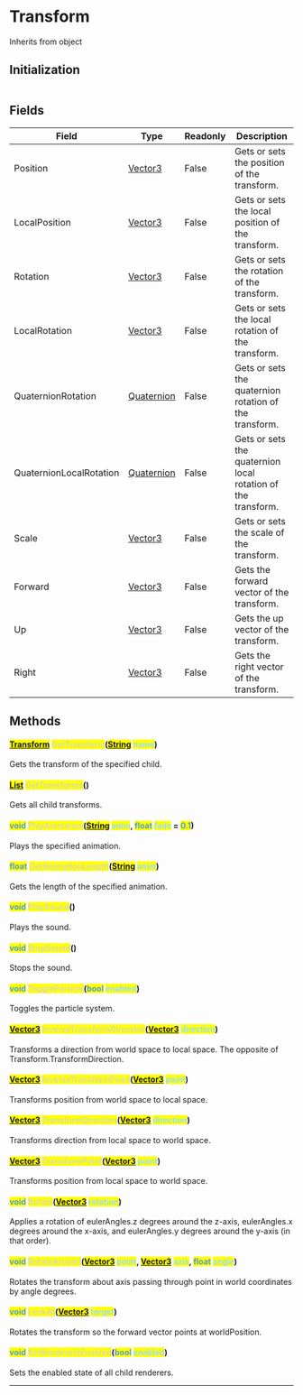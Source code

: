 # Transform
Inherits from object
## Initialization
```csharp
```
## Fields
|Field|Type|Readonly|Description|
|---|---|---|---|
|Position|[Vector3](../objects/Vector3.md)|False|Gets or sets the position of the transform.|
|LocalPosition|[Vector3](../objects/Vector3.md)|False|Gets or sets the local position of the transform.|
|Rotation|[Vector3](../objects/Vector3.md)|False|Gets or sets the rotation of the transform.|
|LocalRotation|[Vector3](../objects/Vector3.md)|False|Gets or sets the local rotation of the transform.|
|QuaternionRotation|[Quaternion](../objects/Quaternion.md)|False|Gets or sets the quaternion rotation of the transform.|
|QuaternionLocalRotation|[Quaternion](../objects/Quaternion.md)|False|Gets or sets the quaternion local rotation of the transform.|
|Scale|[Vector3](../objects/Vector3.md)|False|Gets or sets the scale of the transform.|
|Forward|[Vector3](../objects/Vector3.md)|False|Gets the forward vector of the transform.|
|Up|[Vector3](../objects/Vector3.md)|False|Gets the up vector of the transform.|
|Right|[Vector3](../objects/Vector3.md)|False|Gets the right vector of the transform.|
## Methods
#### <mark style="color:#509cd4;">[Transform](../objects/Transform.md)</mark> <mark style="color:#dcdcaa;">GetTransform</mark>(<mark style="color:#509cd4;">[String](../static/String.md)</mark> <mark style="color:#9cdcfe;">name</mark>)
Gets the transform of the specified child.
#### <mark style="color:#509cd4;">[List](../objects/List.md)</mark> <mark style="color:#dcdcaa;">GetTransforms</mark>()
Gets all child transforms.
#### <mark style="color:#509cd4;">void</mark> <mark style="color:#dcdcaa;">PlayAnimation</mark>(<mark style="color:#509cd4;">[String](../static/String.md)</mark> <mark style="color:#9cdcfe;">anim</mark>, <mark style="color:#509cd4;">float</mark> <mark style="color:#9cdcfe;">fade</mark> = <mark style="color:#509cd4;">0.1</mark>)
Plays the specified animation.
#### <mark style="color:#509cd4;">float</mark> <mark style="color:#dcdcaa;">GetAnimationLength</mark>(<mark style="color:#509cd4;">[String](../static/String.md)</mark> <mark style="color:#9cdcfe;">anim</mark>)
Gets the length of the specified animation.
#### <mark style="color:#509cd4;">void</mark> <mark style="color:#dcdcaa;">PlaySound</mark>()
Plays the sound.
#### <mark style="color:#509cd4;">void</mark> <mark style="color:#dcdcaa;">StopSound</mark>()
Stops the sound.
#### <mark style="color:#509cd4;">void</mark> <mark style="color:#dcdcaa;">ToggleParticle</mark>(<mark style="color:#509cd4;">bool</mark> <mark style="color:#9cdcfe;">enabled</mark>)
Toggles the particle system.
#### <mark style="color:#509cd4;">[Vector3](../objects/Vector3.md)</mark> <mark style="color:#dcdcaa;">InverseTransformDirection</mark>(<mark style="color:#509cd4;">[Vector3](../objects/Vector3.md)</mark> <mark style="color:#9cdcfe;">direction</mark>)
Transforms a direction from world space to local space. The opposite of Transform.TransformDirection.
#### <mark style="color:#509cd4;">[Vector3](../objects/Vector3.md)</mark> <mark style="color:#dcdcaa;">InverseTransformPoint</mark>(<mark style="color:#509cd4;">[Vector3](../objects/Vector3.md)</mark> <mark style="color:#9cdcfe;">point</mark>)
Transforms position from world space to local space.
#### <mark style="color:#509cd4;">[Vector3](../objects/Vector3.md)</mark> <mark style="color:#dcdcaa;">TransformDirection</mark>(<mark style="color:#509cd4;">[Vector3](../objects/Vector3.md)</mark> <mark style="color:#9cdcfe;">direction</mark>)
Transforms direction from local space to world space.
#### <mark style="color:#509cd4;">[Vector3](../objects/Vector3.md)</mark> <mark style="color:#dcdcaa;">TransformPoint</mark>(<mark style="color:#509cd4;">[Vector3](../objects/Vector3.md)</mark> <mark style="color:#9cdcfe;">point</mark>)
Transforms position from local space to world space.
#### <mark style="color:#509cd4;">void</mark> <mark style="color:#dcdcaa;">Rotate</mark>(<mark style="color:#509cd4;">[Vector3](../objects/Vector3.md)</mark> <mark style="color:#9cdcfe;">rotation</mark>)
Applies a rotation of eulerAngles.z degrees around the z-axis, eulerAngles.x degrees around the x-axis, and eulerAngles.y degrees around the y-axis (in that order).
#### <mark style="color:#509cd4;">void</mark> <mark style="color:#dcdcaa;">RotateAround</mark>(<mark style="color:#509cd4;">[Vector3](../objects/Vector3.md)</mark> <mark style="color:#9cdcfe;">point</mark>, <mark style="color:#509cd4;">[Vector3](../objects/Vector3.md)</mark> <mark style="color:#9cdcfe;">axis</mark>, <mark style="color:#509cd4;">float</mark> <mark style="color:#9cdcfe;">angle</mark>)
Rotates the transform about axis passing through point in world coordinates by angle degrees.
#### <mark style="color:#509cd4;">void</mark> <mark style="color:#dcdcaa;">LookAt</mark>(<mark style="color:#509cd4;">[Vector3](../objects/Vector3.md)</mark> <mark style="color:#9cdcfe;">target</mark>)
Rotates the transform so the forward vector points at worldPosition.
#### <mark style="color:#509cd4;">void</mark> <mark style="color:#dcdcaa;">SetRenderersEnabled</mark>(<mark style="color:#509cd4;">bool</mark> <mark style="color:#9cdcfe;">enabled</mark>)
Sets the enabled state of all child renderers.

---

